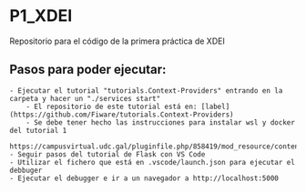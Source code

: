 # P1_XDEI
Repositorio para el código de la primera práctica de XDEI

## Pasos para poder ejecutar:
    - Ejecutar el tutorial "tutorials.Context-Providers" entrando en la carpeta y hacer un "./services start"
        - El repositorio de este tutorial está en: [label](https://github.com/Fiware/tutorials.Context-Providers)
        - Se debe tener hecho las instrucciones para instalar wsl y docker del tutorial 1
            https://campusvirtual.udc.gal/pluginfile.php/858419/mod_resource/content/8/XDEI_p1.pdf
    - Seguir pasos del tutorial de Flask con VS Code 
    - Utilizar el fichero que está en .vscode/launch.json para ejecutar el debbuger
    - Ejecutar el debugger e ir a un navegador a http://localhost:5000

